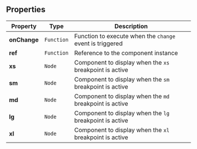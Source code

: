 ## Properties

| Property     | Type       | Description                                              |
| ------------ | ---------- | -------------------------------------------------------- |
| **onChange** | `Function` | Function to execute when the `change` event is triggered |
| **ref**      | `Function` | Reference to the component instance                      |
| **xs**       | `Node`     | Component to display when the `xs` breakpoint is active  |
| **sm**       | `Node`     | Component to display when the `sm` breakpoint is active  |
| **md**       | `Node`     | Component to display when the `md` breakpoint is active  |
| **lg**       | `Node`     | Component to display when the `lg` breakpoint is active  |
| **xl**       | `Node`     | Component to display when the `xl` breakpoint is active  |
